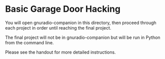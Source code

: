 # Basic Garage Door Hacking
You will open gnuradio-companion in this directory,
then proceed through each project in order until
reaching the final project.

The final project will not be in gnuradio-companion
but will be run in Python from the command line.

Please see the handout for more detailed instructions.

